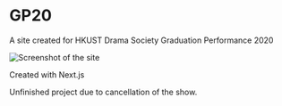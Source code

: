 # GP20
A site created for HKUST Drama Society Graduation Performance 2020

![Screenshot of the site](https://github.com/horacelai/gp20-site/raw/master/public/screenshot.png)

Created with Next.js

Unfinished project due to cancellation of the show.